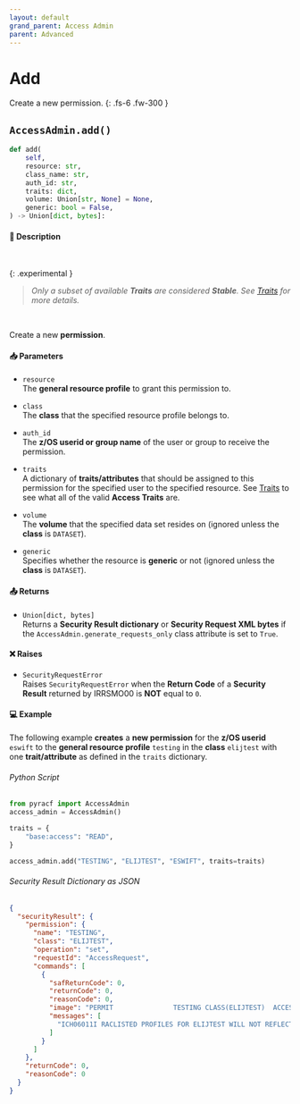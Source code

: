 ```yaml
---
layout: default
grand_parent: Access Admin
parent: Advanced
---
```


# Add

Create a new permission.
{: .fs-6 .fw-300 }

## `AccessAdmin.add()`

```python
def add(
    self,
    resource: str,
    class_name: str,
    auth_id: str,
    traits: dict,
    volume: Union[str, None] = None,
    generic: bool = False,
) -> Union[dict, bytes]:
```

#### 📄 Description

&nbsp;

{: .experimental }
> _Only a subset of available **Traits** are considered **Stable**. See [Traits](../segments_traits_operators#traits) for more details._

&nbsp;

Create a new **permission**.

#### 📥 Parameters
* `resource`<br>
  The **general resource profile** to grant this permission to.
* `class`<br>
  The **class** that the specified resource profile belongs to.
* `auth_id`<br>
  The **z/OS userid or group name** of the user or group to receive the permission.


* `traits`<br>
  A dictionary of **traits/attributes** that should be assigned to this permission for the specified user to the specified resource. See [Traits](../segments_traits_operators#traits) to see what all of the valid **Access Traits** are.

* `volume`<br>
  The **volume** that the specified data set resides on (ignored unless the **class** is `DATASET`).
* `generic`<br>
  Specifies whether the resource is **generic** or not (ignored unless the **class** is `DATASET`).

#### 📤 Returns
* `Union[dict, bytes]`<br>
  Returns a **Security Result dictionary** or **Security Request XML bytes** if the `AccessAdmin.generate_requests_only` class attribute is set to `True`.

#### ❌ Raises
* `SecurityRequestError`<br>
  Raises `SecurityRequestError` when the **Return Code** of a **Security Result** returned by IRRSMO00 is **NOT** equal to `0`.

#### 💻 Example

The following example **creates** a **new permission** for the **z/OS userid** `eswift` to the **general resource profile** `testing` in the **class** `elijtest` with one **trait/attribute** as defined in the `traits` dictionary.

###### Python Script
```python
from pyracf import AccessAdmin
access_admin = AccessAdmin()

traits = {
    "base:access": "READ",
}

access_admin.add("TESTING", "ELIJTEST", "ESWIFT", traits=traits)
```

###### Security Result Dictionary as JSON
```json
{
  "securityResult": {
    "permission": {
      "name": "TESTING",
      "class": "ELIJTEST",
      "operation": "set",
      "requestId": "AccessRequest",
      "commands": [
        {
          "safReturnCode": 0,
          "returnCode": 0,
          "reasonCode": 0,
          "image": "PERMIT               TESTING CLASS(ELIJTEST)  ACCESS      (READ) ID          (ESWIFT)",
          "messages": [
            "ICH06011I RACLISTED PROFILES FOR ELIJTEST WILL NOT REFLECT THE UPDATE(S) UNTIL A SETROPTS REFRESH IS ISSUED"
          ]
        }
      ]
    },
    "returnCode": 0,
    "reasonCode": 0
  }
}
```